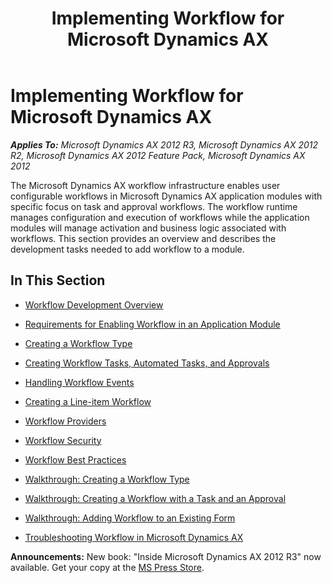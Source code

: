 ﻿---
title: Implementing Workflow for Microsoft Dynamics AX
TOCTitle: Workflow
ms:assetid: 248c4cd6-325c-4815-b56f-cf8862559152
ms:mtpsurl: https://msdn.microsoft.com/en-us/library/Cc585061(v=AX.60)
ms:contentKeyID: 35241618
ms.date: 05/18/2015
mtps_version: v=AX.60
---

# Implementing Workflow for Microsoft Dynamics AX 


_**Applies To:** Microsoft Dynamics AX 2012 R3, Microsoft Dynamics AX 2012 R2, Microsoft Dynamics AX 2012 Feature Pack, Microsoft Dynamics AX 2012_

The Microsoft Dynamics AX workflow infrastructure enables user configurable workflows in Microsoft Dynamics AX application modules with specific focus on task and approval workflows. The workflow runtime manages configuration and execution of workflows while the application modules will manage activation and business logic associated with workflows. This section provides an overview and describes the development tasks needed to add workflow to a module.

## In This Section

  - [Workflow Development Overview](workflow-development-overview.md)  

  - [Requirements for Enabling Workflow in an Application Module](requirements-for-enabling-workflow-in-an-application-module.md)  

  - [Creating a Workflow Type](creating-a-workflow-type.md)  

  - [Creating Workflow Tasks, Automated Tasks, and Approvals](creating-workflow-tasks-automated-tasks-and-approvals.md)  

  - [Handling Workflow Events](handling-workflow-events.md)  

  - [Creating a Line-item Workflow](creating-a-line-item-workflow.md)  

  - [Workflow Providers](workflow-providers.md)  

  - [Workflow Security](workflow-security.md)  

  - [Workflow Best Practices](workflow-best-practices.md)  

  - [Walkthrough: Creating a Workflow Type](walkthrough-creating-a-workflow-type.md)  

  - [Walkthrough: Creating a Workflow with a Task and an Approval](walkthrough-creating-a-workflow-with-a-task-and-an-approval.md)  

  - [Walkthrough: Adding Workflow to an Existing Form](walkthrough-adding-workflow-to-an-existing-form.md)  

  - [Troubleshooting Workflow in Microsoft Dynamics AX](troubleshooting-workflow-in-microsoft-dynamics-ax.md)  

  
**Announcements:** New book: "Inside Microsoft Dynamics AX 2012 R3" now available. Get your copy at the [MS Press Store](https://www.microsoftpressstore.com/store/inside-microsoft-dynamics-ax-2012-r3-9780735685109).

